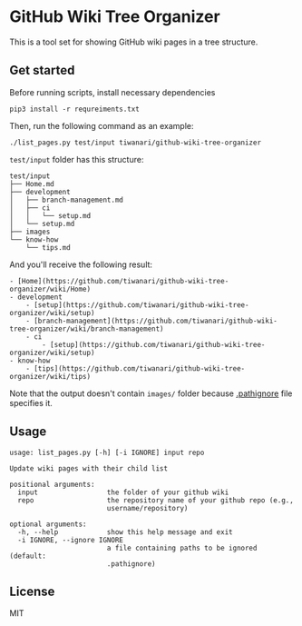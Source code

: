 GitHub Wiki Tree Organizer
===

This is a tool set for showing GitHub wiki pages in a tree structure.

## Get started

Before running scripts, install necessary dependencies

```
pip3 install -r requreiments.txt
```

Then, run the following command as an example:
```
./list_pages.py test/input tiwanari/github-wiki-tree-organizer
```

`test/input` folder has this structure:
```
test/input
├── Home.md
├── development
│   ├── branch-management.md
│   ├── ci
│   │   └── setup.md
│   └── setup.md
├── images
└── know-how
    └── tips.md
```

And you'll receive the following result:
```
- [Home](https://github.com/tiwanari/github-wiki-tree-organizer/wiki/Home)
- development
	- [setup](https://github.com/tiwanari/github-wiki-tree-organizer/wiki/setup)
	- [branch-management](https://github.com/tiwanari/github-wiki-tree-organizer/wiki/branch-management)
	- ci
		- [setup](https://github.com/tiwanari/github-wiki-tree-organizer/wiki/setup)
- know-how
	- [tips](https://github.com/tiwanari/github-wiki-tree-organizer/wiki/tips)
```

Note that the output doesn't contain `images/` folder because [.pathignore](https://github.com/tiwanari/github-wiki-tree-organizer/blob/master/.pathignore) file specifies it.

## Usage
```
usage: list_pages.py [-h] [-i IGNORE] input repo

Update wiki pages with their child list

positional arguments:
  input                 the folder of your github wiki
  repo                  the repository name of your github repo (e.g.,
                        username/repository)

optional arguments:
  -h, --help            show this help message and exit
  -i IGNORE, --ignore IGNORE
                        a file containing paths to be ignored (default:
                        .pathignore)
```

## License
MIT
